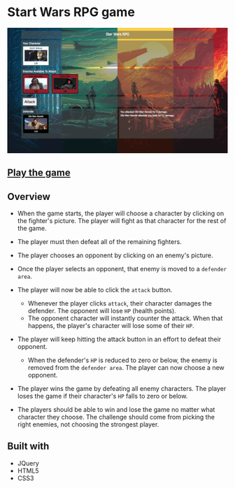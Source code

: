 # Start Wars RPG game

![Star Wars RPG screenshot](assets/images/gameplay.png)

## [Play the game](https://merrazquin.github.io/star-wars-rpg/)

## Overview

* When the game starts, the player will choose a character by clicking on the fighter's picture. The player will fight as that character for the rest of the game.

* The player must then defeat all of the remaining fighters.

* The player chooses an opponent by clicking on an enemy's picture.

* Once the player selects an opponent, that enemy is moved to a `defender area`.

* The player will now be able to click the `attack` button.
     * Whenever the player clicks `attack`, their character damages the defender. The opponent will lose `HP` (health points).
     * The opponent character will instantly counter the attack. When that happens, the player's character will lose some of their `HP`.

* The player will keep hitting the attack button in an effort to defeat their opponent.

   * When the defender's `HP` is reduced to zero or below, the enemy is removed from the `defender area`. The player can now choose a new opponent.

* The player wins the game by defeating all enemy characters. The player loses the game if their character's `HP` falls to zero or below.

* The players should be able to win and lose the game no matter what character they choose. The challenge should come from picking the right enemies, not choosing the strongest player.

## Built with
* JQuery
* HTML5
* CSS3
